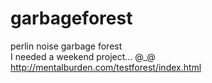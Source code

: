 # garbageforest
perlin noise garbage forest
<br>
I needed a weekend project... @_@
<br>
http://mentalburden.com/testforest/index.html
